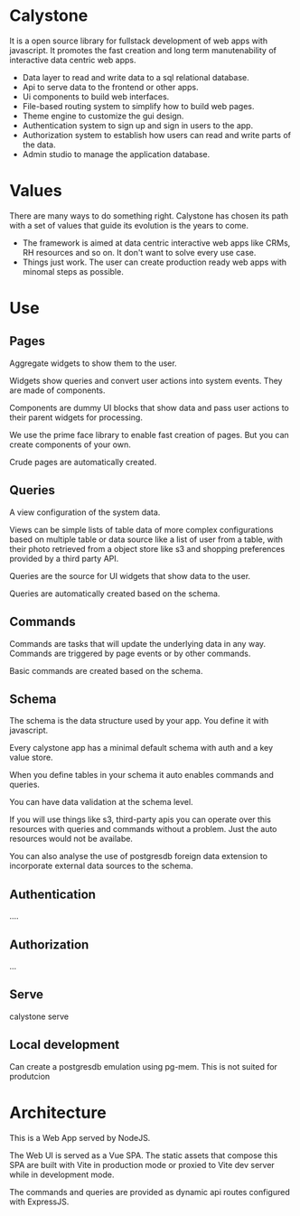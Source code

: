 # Calystone

It is a open source library for fullstack development of web apps with javascript. It promotes the fast creation and long term manutenability of interactive data centric web apps.


- Data layer to read and write data to a sql relational database.
- Api to serve data to the frontend or other apps.
- Ui components to build web interfaces.
- File-based routing system to simplify how to build web pages.
- Theme engine to customize the gui design.
- Authentication system to sign up and sign in users to the app.
- Authorization system to establish how users can read and write parts of the data.
- Admin studio to manage the application database.

# Values

 There are many ways to do something right. Calystone has chosen its path with a set of values that guide its evolution is the years to come.

 - The framework is aimed at data centric interactive web apps like CRMs, RH resources and so on. It don't want to solve every use case.
 - Things just work. The user can create production ready web apps with minomal steps as possible. 

# Use

## Pages

Aggregate widgets to show them to the user.

Widgets show queries and convert user actions into system events. They are made of components.

Components are dummy UI blocks that show data and pass user actions to their parent widgets for processing.

We use the prime face library to enable fast creation of pages. But you can create components of your own.

Crude pages are automatically created.

## Queries

A view configuration of the system data. 

Views can be simple lists of table data of more complex configurations based on multiple table or data source like a list of user from a table,  with their photo retrieved from a object store like s3 and shopping preferences provided by a third party API.

Queries are the source for UI widgets that show data to the user.

Queries are automatically created based on the schema.

## Commands

Commands are tasks that will update the underlying data in any way. Commands are triggered by page events or by other commands.

Basic commands are created based on the schema.

## Schema

The schema is the data structure used by your app. You define it with javascript.

Every calystone app has a minimal default schema with auth and a key value store.

When you define tables in your schema it auto enables commands and queries.

You can have data validation at the schema level.

If you will use things like s3, third-party apis you can operate over this resources with queries and commands without a problem. Just the auto resources would not be availabe.

You can also analyse the use of postgresdb foreign data extension to incorporate external data sources to the schema.

## Authentication

....

## Authorization

...

## Serve

calystone serve

## Local development

Can create a postgresdb emulation using pg-mem. This is not suited for produtcion

# Architecture

This is a Web App served by NodeJS.

The Web UI is served as a Vue SPA. The static assets that compose this SPA are built with Vite in production mode or proxied to Vite dev server while in development mode.

The commands and queries are provided as dynamic api routes configured with ExpressJS.